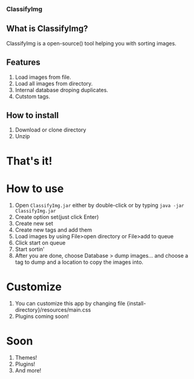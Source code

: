 ### ClassifyImg

## What is ClassifyImg?
ClassifyImg is a open-source() tool helping you with sorting images.
## Features
1. Load images from file.
2. Load all images from directory.
3. Internal database droping duplicates.
4. Cutstom tags.

## How to install
1. Download or clone directory
2. Unzip

# That's it!

# How to use
1. Open `ClassifyImg.jar` either by double-click or by typing `java -jar ClassifyImg.jar`
2. Create option set(just click Enter)
3. Create new set
4. Create new tags and add them
5. Load images by using File>open directory or File>add to queue
6. Click start on queue
7. Start sortin'
8. After you are done, choose Database > dump images... and choose a tag to dump and a location to copy the images into.

# Customize
1. You can customize this app by changing file {install-directory}/resources/main.css
2. Plugins coming soon!

# Soon
1. Themes!
2. Plugins!
3. And more!
